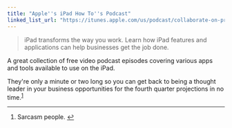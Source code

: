 ```yaml
---
title: "Apple''s iPad How To''s Podcast"
linked_list_url: "https://itunes.apple.com/us/podcast/collaborate-on-projects/id419217687?i=122867329"
---
```

<blockquote><p>
  iPad transforms the way you work. Learn how iPad features and applications can help businesses get the job done.
</p></blockquote>
<p>A great collection of free video podcast episodes covering various apps and tools available to use on the iPad.</p>
<p>They're only a minute or two long so you can get back to being a thought leader in your business opportunities for the fourth quarter projections in no time.<sup id="fnref-20915:1"><a href="#fn-20915:1" rel="footnote">1</a></sup></p>
<div class="footnotes">
<hr />
<ol>
<li id="fn-20915:1">
Sarcasm people.&#160;<a href="#fnref-20915:1" rev="footnote">&#8617;</a>
</li>
</ol>
</div>
